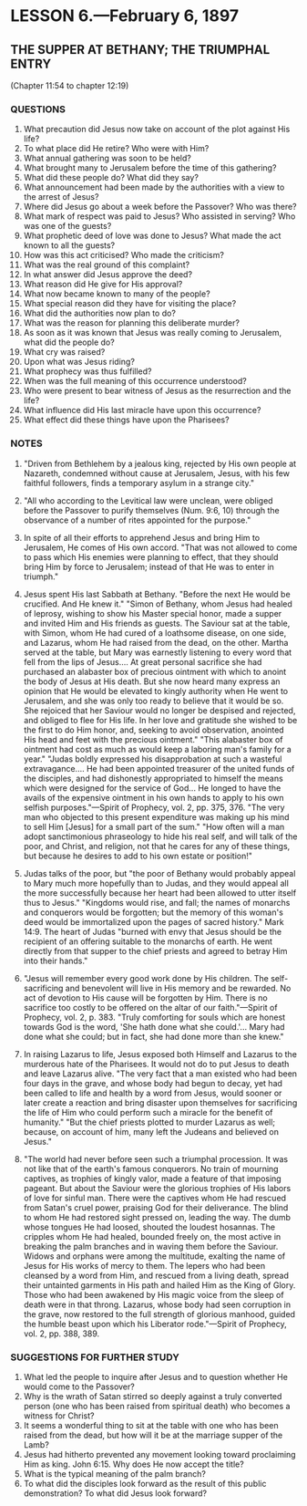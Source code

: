 # LESSON 6.—February 6, 1897

## THE SUPPER AT BETHANY; THE TRIUMPHAL ENTRY

(Chapter 11:54 to chapter 12:19)

### QUESTIONS

1. What precaution did Jesus now take on account of the plot against His life?
2. To what place did He retire? Who were with Him?
3. What annual gathering was soon to be held?
4. What brought many to Jerusalem before the time of this gathering?
5. What did these people do? What did they say?
6. What announcement had been made by the authorities with a view to the arrest of Jesus?
7. Where did Jesus go about a week before the Passover? Who was there?
8. What mark of respect was paid to Jesus? Who assisted in serving? Who was one of the guests?
9. What prophetic deed of love was done to Jesus? What made the act known to all the guests?
10. How was this act criticised? Who made the criticism?
11. What was the real ground of this complaint?
12. In what answer did Jesus approve the deed?
13. What reason did He give for His approval?
14. What now became known to many of the people?
15. What special reason did they have for visiting the place?
16. What did the authorities now plan to do?
17. What was the reason for planning this deliberate murder?
18. As soon as it was known that Jesus was really coming to Jerusalem, what did the people do?
19. What cry was raised?
20. Upon what was Jesus riding?
21. What prophecy was thus fulfilled?
22. When was the full meaning of this occurrence understood?
23. Who were present to bear witness of Jesus as the resurrection and the life?
24. What influence did His last miracle have upon this occurrence?
25. What effect did these things have upon the Pharisees?

### NOTES

1. "Driven from Bethlehem by a jealous king, rejected by His own people at Nazareth, condemned without cause at Jerusalem, Jesus, with his few faithful followers, finds a temporary asylum in a strange city."

2. "All who according to the Levitical law were unclean, were obliged before the Passover to purify themselves (Num. 9:6, 10) through the observance of a number of rites appointed for the purpose."

3. In spite of all their efforts to apprehend Jesus and bring Him to Jerusalem, He comes of His own accord. "That was not allowed to come to pass which His enemies were planning to effect, that they should bring Him by force to Jerusalem; instead of that He was to enter in triumph."

4. Jesus spent His last Sabbath at Bethany. "Before the next He would be crucified. And He knew it." "Simon of Bethany, whom Jesus had healed of leprosy, wishing to show his Master special honor, made a supper and invited Him and His friends as guests. The Saviour sat at the table, with Simon, whom He had cured of a loathsome disease, on one side, and Lazarus, whom He had raised from the dead, on the other. Martha served at the table, but Mary was earnestly listening to every word that fell from the lips of Jesus.... At great personal sacrifice she had purchased an alabaster box of precious ointment with which to anoint the body of Jesus at His death. But she now heard many express an opinion that He would be elevated to kingly authority when He went to Jerusalem, and she was only too ready to believe that it would be so. She rejoiced that her Saviour would no longer be despised and rejected, and obliged to flee for His life. In her love and gratitude she wished to be the first to do Him honor, and, seeking to avoid observation, anointed His head and feet with the precious ointment." "This alabaster box of ointment had cost as much as would keep a laboring man's family for a year." "Judas boldly expressed his disapprobation at such a wasteful extravagance.... He had been appointed treasurer of the united funds of the disciples, and had dishonestly appropriated to himself the means which were designed for the service of God... He longed to have the avails of the expensive ointment in his own hands to apply to his own selfish purposes."—Spirit of Prophecy, vol. 2, pp. 375, 376. "The very man who objected to this present expenditure was making up his mind to sell Him [Jesus] for a small part of the sum." "How often will a man adopt sanctimonious phraseology to hide his real self, and will talk of the poor, and Christ, and religion, not that he cares for any of these things, but because he desires to add to his own estate or position!"

5. Judas talks of the poor, but "the poor of Bethany would probably appeal to Mary much more hopefully than to Judas, and they would appeal all the more successfully because her heart had been allowed to utter itself thus to Jesus." "Kingdoms would rise, and fall; the names of monarchs and conquerors would be forgotten; but the memory of this woman's deed would be immortalized upon the pages of sacred history." Mark 14:9. The heart of Judas "burned with envy that Jesus should be the recipient of an offering suitable to the monarchs of earth. He went directly from that supper to the chief priests and agreed to betray Him into their hands."

6. "Jesus will remember every good work done by His children. The self-sacrificing and benevolent will live in His memory and be rewarded. No act of devotion to His cause will be forgotten by Him. There is no sacrifice too costly to be offered on the altar of our faith."—Spirit of Prophecy, vol. 2, p. 383. "Truly comforting for souls which are honest towards God is the word, 'She hath done what she could.'... Mary had done what she could; but in fact, she had done more than she knew."

7. In raising Lazarus to life, Jesus exposed both Himself and Lazarus to the murderous hate of the Pharisees. It would not do to put Jesus to death and leave Lazarus alive. "The very fact that a man existed who had been four days in the grave, and whose body had begun to decay, yet had been called to life and health by a word from Jesus, would sooner or later create a reaction and bring disaster upon themselves for sacrificing the life of Him who could perform such a miracle for the benefit of humanity." "But the chief priests plotted to murder Lazarus as well; because, on account of him, many left the Judeans and believed on Jesus."

8. "The world had never before seen such a triumphal procession. It was not like that of the earth's famous conquerors. No train of mourning captives, as trophies of kingly valor, made a feature of that imposing pageant. But about the Saviour were the glorious trophies of His labors of love for sinful man. There were the captives whom He had rescued from Satan's cruel power, praising God for their deliverance. The blind to whom He had restored sight pressed on, leading the way. The dumb whose tongues He had loosed, shouted the loudest hosannas. The cripples whom He had healed, bounded freely on, the most active in breaking the palm branches and in waving them before the Saviour. Widows and orphans were among the multitude, exalting the name of Jesus for His works of mercy to them. The lepers who had been cleansed by a word from Him, and rescued from a living death, spread their untainted garments in His path and hailed Him as the King of Glory. Those who had been awakened by His magic voice from the sleep of death were in that throng. Lazarus, whose body had seen corruption in the grave, now restored to the full strength of glorious manhood, guided the humble beast upon which his Liberator rode."—Spirit of Prophecy, vol. 2, pp. 388, 389.

### SUGGESTIONS FOR FURTHER STUDY

1. What led the people to inquire after Jesus and to question whether He would come to the Passover?
2. Why is the wrath of Satan stirred so deeply against a truly converted person (one who has been raised from spiritual death) who becomes a witness for Christ?
3. It seems a wonderful thing to sit at the table with one who has been raised from the dead, but how will it be at the marriage supper of the Lamb?
4. Jesus had hitherto prevented any movement looking toward proclaiming Him as king. John 6:15. Why does He now accept the title?
5. What is the typical meaning of the palm branch?
6. To what did the disciples look forward as the result of this public demonstration? To what did Jesus look forward?
